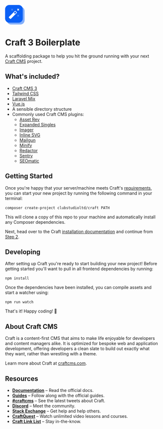 <img src="./resources/assets/img/svg/logo.svg" width="64">

# Craft 3 Boilerplate

A scaffolding package to help you hit the ground running with your next [Craft CMS](https://craftcms.com) project. 

## What's included?

* [Craft CMS 3](https://craftcms.com)
* [Tailwind CSS](https://tailwindcss.com)
* [Laravel Mix](https://laravel-mix.com)
* [Vue.js](https://vuejs.org)
* A sensible directory structure
* Commonly used Craft CMS plugins:
  * [Asset Rev](https://github.com/clubstudioltd/craft-asset-rev)
  * [Expanded Singles](https://github.com/verbb/expanded-singles)
  * [Imager](https://github.com/aelvan/Imager-Craft)
  * [Inline SVG](https://github.com/clubstudioltd/craft-inline-svg)
  * [Mailgun](https://github.com/craftcms/mailgun)
  * [Minify](https://github.com/nystudio107/craft-minify)
  * [Redactor](https://github.com/craftcms/redactor)
  * [Sentry](https://github.com/lukeyouell/craft-sentry)
  * [SEOmatic](https://github.com/nystudio107/craft-seomatic)

## Getting Started

Once you're happy that your server/machine meets Craft's [requirements](https://docs.craftcms.com/v3/requirements.html), you can start your new project by running the following command in your terminal:

```
composer create-project clubstudioltd/craft PATH 
```

This will clone a copy of this repo to your machine and automatically install any Composer dependencies.

Next, head over to the Craft [installation documentation](https://docs.craftcms.com/v3/installation.html) and continue from [Step 2](https://docs.craftcms.com/v3/installation.html#step-2-set-the-file-permissions).

## Developing

After setting up Craft you're ready to start building your new project! Before getting started you'll want to pull in all frontend dependencies by running:

```
npm install
```

Once the dependencies have been installed, you can compile assets and start a watcher using:

```
npm run watch
```

That's it! Happy coding! 🎉

## About Craft CMS

Craft is a content-first CMS that aims to make life enjoyable for developers and content managers alike. It is optimized for bespoke web and application development, offering developers a clean slate to build out exactly what they want, rather than wrestling with a theme.

Learn more about Craft at [craftcms.com](https://craftcms.com).

## Resources
- **[Documentation](http://docs.craftcms.com/v3/)** – Read the official docs.
- **[Guides](https://craftcms.com/guides)** – Follow along with the official guides.
- **[#craftcms](https://twitter.com/hashtag/craftcms)** – See the latest tweets about Craft.
- **[Discord](https://craftcms.com/discord)** – Meet the community.
- **[Stack Exchange](http://craftcms.stackexchange.com/)** – Get help and help others.
- **[CraftQuest](https://craftquest.io/)** – Watch unlimited video lessons and courses.
- **[Craft Link List](http://craftlinklist.com/)** – Stay in-the-know.
